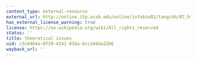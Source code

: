 ```yaml
---
content_type: external-resource
external_url: http://online.itp.ucsb.edu/online/infobio01/tang/oh/07.html
has_external_license_warning: true
license: https://en.wikipedia.org/wiki/All_rights_reserved
status: ''
title: theoretical issues
uid: c3c6464a-0f20-4341-81ba-bcc244da22b6
wayback_url: ''
---
```

